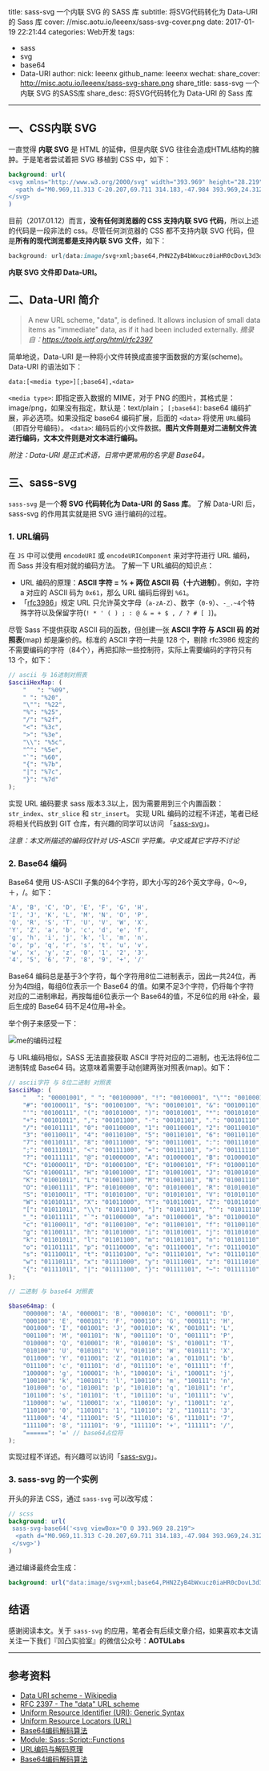 title: sass-svg 一个内联 SVG 的 SASS 库 
subtitle: 将SVG代码转化为 Data-URI 的 Sass 库
cover: //misc.aotu.io/leeenx/sass-svg-cover.png
date: 2017-01-19 22:21:44
categories: Web开发
tags:
  - sass
  - svg
  - base64
  - Data-URI
author:
  nick: leeenx
  github_name: leeenx
wechat:
  share_cover: http://misc.aotu.io/leeenx/sass-svg-share.png
  share_title: sass-svg 一个内联 SVG 的SASS库 
  share_desc: 将SVG代码转化为 Data-URI 的 Sass 库



---

<!-- more -->

## 一、CSS内联 SVG

一直觉得 **内联 SVG** 是 HTML 的延伸，但是内联 SVG 往往会造成HTML结构的臃肿。于是笔者尝试着把 SVG 移植到 CSS 中，如下：

```scss
background: url(
<svg xmlns="http://www.w3.org/2000/svg" width="393.969" height="28.219" viewBox="0 0 393.969 28.219">
  <path d="M0.969,11.313 C-20.207,69.711 314.183,-47.984 393.969,24.312 "/>
</svg>
)
```

目前（2017.01.12）而言，**没有任何浏览器的 CSS 支持内联 SVG 代码**，所以上述的代码是一段非法的 css。尽管任何浏览器的 CSS 都不支持内联 SVG 代码，但是**所有的现代浏览都是支持内联 SVG 文件**，如下：

```css
background: url(data:image/svg+xml;base64,PHN2ZyB4bWxucz0iaHR0cDovL3d3dy53My5vcmcvMjAwMC9zdmciIHZpZXdCb3g9IjAgMCA3NTAgNDAwIj4gCQkJPHBhdGggZD0iTTAsMCBMNzUwLDAgTDc1MCw0MDAgTDM4OCw0MDAgTDM3NSwzODcsIEwzNjIsNDAwIEwwLDQwMFoiIGZpbGw9IiMwZjAiPjwvcGF0aD4gCQk8L3N2Zz4=);
```
**内联 SVG 文件即 Data-URI。**

## 二、Data-URI 简介

> A new URL scheme, "data", is defined. It allows inclusion of small data items as "immediate" data, as if it had been included externally.
*摘录自：https://tools.ietf.org/html/rfc2397*

简单地说，Data-URI 是一种将小文件转换成直接字面数据的方案(scheme)。Data-URI 的语法如下：

```data-uri
data:[<media type>][;base64],<data>
```

`<media type>`:  即指定嵌入数据的 MIME，对于 PNG 的图片，其格式是：image/png，如果没有指定，默认是：text/plain； 
`[;base64]`: base64 编码扩展，非必选项。如果没指定 base64 编码扩展，后面的 `<data>` 将使用 `URL`编码（即百分号编码）。 
`<data>`: 编码后的小文件数据。**图片文件则是对二进制文件流进行编码，文本文件则是对文本进行编码。**


_附注：Data-URI 是正式术语，日常中更常用的名字是 Base64。_

## 三、sass-svg

`sass-svg` 是一个**将 SVG 代码转化为 Data-URI 的 Sass 库**。
了解 Data-URI 后，sass-svg 的作用其实就是把 SVG 进行编码的过程。

### 1. URL编码

在 `JS` 中可以使用 `encodeURI` 或 `encodeURIComponent` 来对字符进行 URL 编码，而 Sass 并没有相对就的编码方法。
了解一下 URL编码的知识点：

- URL 编码的原理：**ASCII 字符 = % + 两位 ASCII 码（十六进制）**。例如，字符 a 对应的 ASCII 码为 `0x61`，那么 URL 编码后得到 `%61`。
- 「[rfc3986](http://www.ietf.org/rfc/rfc3986)」规定 URL 只允许英文字母（`a-zA-Z`）、数字（`0-9`）、`-_.~4`个特殊字符以及保留字符(`! * ' ( ) ; : @ & = + $ , / ? # [ ]`)。

尽管 Sass 不提供获取 ASCII 码的函数，但创建一张 **ASCII 字符 与 ASCII 码 的对照表**(map) 却是廉价的。标准的 ASCII 字符一共是 128 个，剔除 rfc3986 规定的不需要编码的字符（84个），再把扣除一些控制符，实际上需要编码的字符只有 13 个，如下：

```scss
// ascii 与 16进制对照表
$asciiHexMap: (
    "	": "%09",
    " ": "%20",
    "\"": "%22",
    "%": "%25",
    "/": "%2f",
    "<": "%3c",
    ">": "%3e",
    "\\": "%5c",
    "^": "%5e",
    "`": "%60",
    "{": "%7b",
    "|": "%7c",
    "}": "%7d"
);
```

实现 URL 编码要求 sass 版本3.3以上，因为需要用到三个内置函数：`str_index`、`str_slice` 和 `str_insert`。 实现 URL 编码的过程不详述，笔者已经将相关代码放到 GIT 仓库，有兴趣的同学可以访问 「[sass-svg](https://github.com/leeenx/sass-svg)」。

_注意：本文所描述的编码仅针对 US-ASCII 字符集。中文或其它字符不讨论_

### 2. Base64 编码

Base64 使用 US-ASCII 子集的64个字符，即大小写的26个英文字母，0～9，＋，/。如下：

```javascript
'A', 'B', 'C', 'D', 'E', 'F', 'G', 'H',
'I', 'J', 'K', 'L', 'M', 'N', 'O', 'P',
'Q', 'R', 'S', 'T', 'U', 'V', 'W', 'X',
'Y', 'Z', 'a', 'b', 'c', 'd', 'e', 'f',
'g', 'h', 'i', 'j', 'k', 'l', 'm', 'n',
'o', 'p', 'q', 'r', 's', 't', 'u', 'v',
'w', 'x', 'y', 'z', '0', '1', '2', '3',
'4', '5', '6', '7', '8', '9', '+', '/'
```

Base64 编码总是基于3个字符，每个字符用8位二进制表示，因此一共24位，再分为4四组，每组6位表示一个 Base64 的值。如果不足3个字符，仍将每个字符对应的二进制串起，再按每组6位表示一个 Base64的值，不足6位的用 `0`补全，最后生成的 Base64 码不足4位用`=`补全。

举个例子来感受一下：

![me的编码过程](http://7xv39r.com1.z0.glb.clouddn.com/2017-01-19-01.png)

与 URL编码相似，SASS 无法直接获取 ASCII 字符对应的二进制，也无法将6位二进制转成 Base64 码。这意味着需要手动创建两张对照表(map)。如下：

```scss
// ascii字符 与 8位二进制 对照表
$asciiMap: (
    "	": "00001001", " ": "00100000", "!": "00100001", "\"": "00100010", 
    "#": "00100011", "$": "00100100", "%": "00100101", "&": "00100110",
    "'": "00100111", "(": "00101000", ")": "00101001", "*": "00101010", 
    "+": "00101011", ",": "00101100", "-": "00101101", ".": "00101110",
    "/": "00101111", "0": "00110000", "1": "00110001", "2": "00110010", 
    "3": "00110011", "4": "00110100", "5": "00110101", "6": "00110110", 
    "7": "00110111", "8": "00111000", "9": "00111001", ":": "00111010", 
    ";": "00111011", "<": "00111100", "=": "00111101", ">": "00111110",
    "?": "00111111", "@": "01000000", "A": "01000001", "B": "01000010", 
    "C": "01000011", "D": "01000100", "E": "01000101", "F": "01000110",
    "G": "01000111", "H": "01001000", "I": "01001001", "J": "01001010", 
    "K": "01001011", "L": "01001100", "M": "01001101", "N": "01001110",
    "O": "01001111", "P": "01010000", "Q": "01010001", "R": "01010010", 
    "S": "01010011", "T": "01010100", "U": "01010101", "V": "01010110",
    "W": "01010111", "X": "01011000", "Y": "01011001", "Z": "01011010", 
    "[": "01011011", "\\": "01011100", "]": "01011101", "^": "01011110",
    "_": "01011111", "`": "01100000", "a": "01100001", "b": "01100010", 
    "c": "01100011", "d": "01100100", "e": "01100101", "f": "01100110",
    "g": "01100111", "h": "01101000", "i": "01101001", "j": "01101010", 
    "k": "01101011", "l": "01101100", "m": "01101101", "n": "01101110",
    "o": "01101111", "p": "01110000", "q": "01110001", "r": "01110010", 
    "s": "01110011", "t": "01110100", "u": "01110101", "v": "01110110",
    "w": "01110111", "x": "01111000", "y": "01111001", "z": "01111010", 
    "{": "01111011", "|": "01111100", "}": "01111101", "~": "01111110"
);
```

```scss
// 二进制 与 base64 对照表

$base64map: (
    "000000": 'A', "000001": 'B', "000010": 'C', "000011": 'D', 
    "000100": 'E', "000101": 'F', "000110": 'G', "000111": 'H',
    "001000": 'I', "001001": 'J', "001010": 'K', "001011": 'L', 
    "001100": 'M', "001101": 'N', "001110": 'O', "001111": 'P',
    "010000": 'Q', "010001": 'R', "010010": 'S', "010011": 'T', 
    "010100": 'U', "010101": 'V', "010110": 'W', "010111": 'X',
    "011000": 'Y', "011001": 'Z', "011010": 'a', "011011": 'b', 
    "011100": 'c', "011101": 'd', "011110": 'e', "011111": 'f',
    "100000": 'g', "100001": 'h', "100010": 'i', "100011": 'j', 
    "100100": 'k', "100101": 'l', "100110": 'm', "100111": 'n',
    "101000": 'o', "101001": 'p', "101010": 'q', "101011": 'r', 
    "101100": 's', "101101": 't', "101110": 'u', "101111": 'v',
    "110000": 'w', "110001": 'x', "110010": 'y', "110011": 'z', 
    "110100": '0', "110101": '1', "110110": '2', "110111": '3',
    "111000": '4', "111001": '5', "111010": '6', "111011": '7', 
    "111100": '8', "111101": '9', "111110": '+', "111111": '/',
    "======": '=' // base64占位符
);
```

实现过程不详述。有兴趣可以访问「[sass-svg](https://github.com/leeenx/sass-svg)」。

### 3. sass-svg 的一个实例

开头的非法 CSS，通过 `sass-svg` 可以改写成： 

```scss
// scss
background: url(
 sass-svg-base64('<svg viewBox="0 0 393.969 28.219">
  <path d="M0.969,11.313 C-20.207,69.711 314.183,-47.984 393.969,24.312 "/>
 </svg>')
)
```

通过编译最终会生成：

```scss
background: url("data:image/svg+xml;base64,PHN2ZyB4bWxucz0iaHR0cDovL3d3dy53My5vcmcvMjAwMC9zdmciIHZpZXdCb3g9IjAgMCAzOTMuOTY5IDI4LjIxOSI+IAkJICA8cGF0aCBkPSJNMC45NjksMTEuMzEzIEMtMjAuMjA3LDY5LjcxMSAzMTQuMTgzLC00Ny45ODQgMzkzLjk2OSwyNC4zMTIgIi8+IAkJPC9zdmc+");
```

## 结语

感谢阅读本文。关于 `sass-svg` 的应用，笔者会有后续文章介绍，如果喜欢本文请关注一下我们『凹凸实验室』的微信公众号：**AOTULabs**

------

## 参考资料

- [Data URI scheme - Wikipedia](https://en.wikipedia.org/wiki/Data_URI_scheme)
- [RFC 2397 - The "data" URL scheme](https://tools.ietf.org/html/rfc2397) 
- [Uniform Resource Identifier (URI): Generic Syntax](http://www.ietf.org/rfc/rfc3986)
- [Uniform Resource Locators (URL)](http://www.ietf.org/rfc/rfc1738.txt)
- [Base64编码解码算法](http://blog.chinaunix.net/uid-25885064-id-3798791.html)
- [Module: Sass::Script::Functions](http://sass-lang.com/documentation/Sass/Script/Functions.html)
- [URL编码与解码原理](http://blog.csdn.net/zmx729618/article/details/51381655)
- [Base64编码解码算法](http://blog.chinaunix.net/uid-25885064-id-3798791.html)

